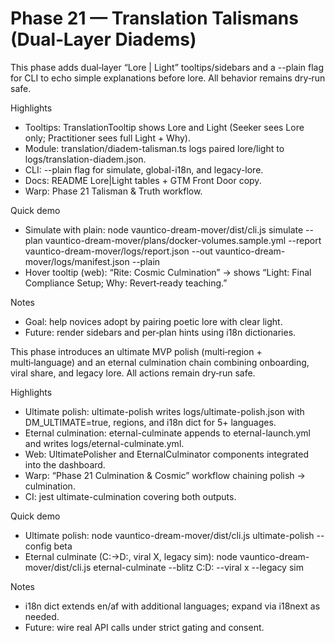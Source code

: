 # Phase 21 — Translation Talismans (Dual‑Layer Diadems)

This phase adds dual‑layer “Lore | Light” tooltips/sidebars and a --plain flag for CLI to echo simple explanations before lore. All behavior remains dry‑run safe.

Highlights
- Tooltips: TranslationTooltip shows Lore and Light (Seeker sees Lore only; Practitioner sees full Light + Why).
- Module: translation/diadem-talisman.ts logs paired lore/light to logs/translation-diadem.json.
- CLI: --plain flag for simulate, global-i18n, and legacy-lore.
- Docs: README Lore|Light tables + GTM Front Door copy.
- Warp: Phase 21 Talisman & Truth workflow.

Quick demo
- Simulate with plain:
  node vauntico-dream-mover/dist/cli.js simulate --plan vauntico-dream-mover/plans/docker-volumes.sample.yml --report vauntico-dream-mover/logs/report.json --out vauntico-dream-mover/logs/manifest.json --plain
- Hover tooltip (web):
  “Rite: Cosmic Culmination” → shows “Light: Final Compliance Setup; Why: Revert‑ready teaching.”

Notes
- Goal: help novices adopt by pairing poetic lore with clear light.
- Future: render sidebars and per‑plan hints using i18n dictionaries.

This phase introduces an ultimate MVP polish (multi‑region + multi‑language) and an eternal culmination chain combining onboarding, viral share, and legacy lore. All actions remain dry‑run safe.

Highlights
- Ultimate polish: ultimate-polish writes logs/ultimate-polish.json with DM_ULTIMATE=true, regions, and i18n dict for 5+ languages.
- Eternal culmination: eternal-culminate appends to eternal-launch.yml and writes logs/eternal-culminate.yml.
- Web: UltimatePolisher and EternalCulminator components integrated into the dashboard.
- Warp: “Phase 21 Culmination & Cosmic” workflow chaining polish → culmination.
- CI: jest ultimate-culmination covering both outputs.

Quick demo
- Ultimate polish:
  node vauntico-dream-mover/dist/cli.js ultimate-polish --config beta
- Eternal culminate (C:→D:, viral X, legacy sim):
  node vauntico-dream-mover/dist/cli.js eternal-culminate --blitz C:D: --viral x --legacy sim

Notes
- i18n dict extends en/af with additional languages; expand via i18next as needed.
- Future: wire real API calls under strict gating and consent.